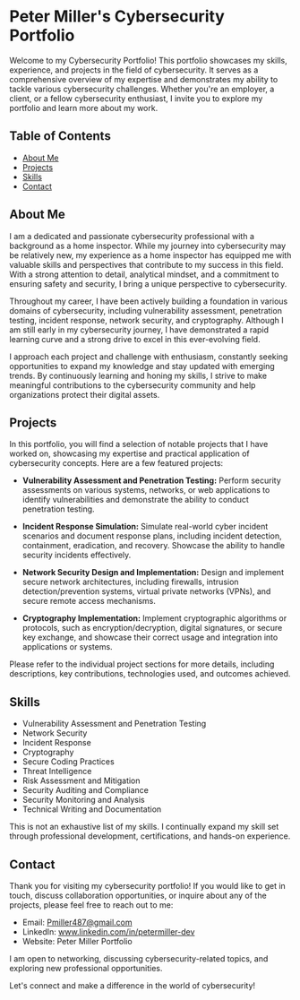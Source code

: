 

# Peter Miller's Cybersecurity Portfolio

Welcome to my Cybersecurity Portfolio! This portfolio showcases my skills, experience, and projects in the field of cybersecurity. It serves as a comprehensive overview of my expertise and demonstrates my ability to tackle various cybersecurity challenges. Whether you're an employer, a client, or a fellow cybersecurity enthusiast, I invite you to explore my portfolio and learn more about my work.

## Table of Contents

- [About Me](#about-me)
- [Projects](#projects)
- [Skills](#skills)
- [Contact](#contact)

## About Me

I am a dedicated and passionate cybersecurity professional with a background as a home inspector. While my journey into cybersecurity may be relatively new, my experience as a home inspector has equipped me with valuable skills and perspectives that contribute to my success in this field. With a strong attention to detail, analytical mindset, and a commitment to ensuring safety and security, I bring a unique perspective to cybersecurity.

Throughout my career, I have been actively building a foundation in various domains of cybersecurity, including vulnerability assessment, penetration testing, incident response, network security, and cryptography. Although I am still early in my cybersecurity journey, I have demonstrated a rapid learning curve and a strong drive to excel in this ever-evolving field.

I approach each project and challenge with enthusiasm, constantly seeking opportunities to expand my knowledge and stay updated with emerging trends. By continuously learning and honing my skills, I strive to make meaningful contributions to the cybersecurity community and help organizations protect their digital assets.

## Projects

In this portfolio, you will find a selection of notable projects that I have worked on, showcasing my expertise and practical application of cybersecurity concepts. Here are a few featured projects:

- **Vulnerability Assessment and Penetration Testing:** Perform security assessments on various systems, networks, or web applications to identify vulnerabilities and demonstrate the ability to conduct penetration testing.

- **Incident Response Simulation:** Simulate real-world cyber incident scenarios and document response plans, including incident detection, containment, eradication, and recovery. Showcase the ability to handle security incidents effectively.

- **Network Security Design and Implementation:** Design and implement secure network architectures, including firewalls, intrusion detection/prevention systems, virtual private networks (VPNs), and secure remote access mechanisms.

- **Cryptography Implementation:** Implement cryptographic algorithms or protocols, such as encryption/decryption, digital signatures, or secure key exchange, and showcase their correct usage and integration into applications or systems.

Please refer to the individual project sections for more details, including descriptions, key contributions, technologies used, and outcomes achieved.

## Skills

- Vulnerability Assessment and Penetration Testing
- Network Security
- Incident Response
- Cryptography
- Secure Coding Practices
- Threat Intelligence
- Risk Assessment and Mitigation
- Security Auditing and Compliance
- Security Monitoring and Analysis
- Technical Writing and Documentation

This is not an exhaustive list of my skills. I continually expand my skill set through professional development, certifications, and hands-on experience.

## Contact

Thank you for visiting my cybersecurity portfolio! If you would like to get in touch, discuss collaboration opportunities, or inquire about any of the projects, please feel free to reach out to me:

- Email: Pmiller487@gmail.com 
- LinkedIn: www.linkedin.com/in/petermiller-dev
- Website: Peter Miller Portfolio

I am open to networking, discussing cybersecurity-related topics, and exploring new professional opportunities.

Let's connect and make a difference in the world of cybersecurity!
